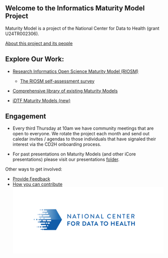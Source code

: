 
## Welcome to the Informatics Maturity Model Project

Maturity Model is a project of the National Center for Data to Health (grant U24TR002306).

[About this project and its people](pages/about.md)

## Explore Our Work:

* [Research Informatics Open Science Maturity Model (RIOSM)](pages/RIOSM.md)

    * [The RIOSM self-assessment survey](https://maturitymodel.rit.uw.edu)
    
* [Comprehensive library of existing Maturity Models](pages/ExModels.md)
* [iDTF Maturity Models (new)](pages/iDTFModels.md)



## Engagement 
* Every third Thursday at 10am we have community meetings that are open to everyone. We rotate the project each month and send out caledar invites / agendas to those individuals that have signaled their interest via the CD2H onboarding process.

* For past presentations on Maturity Models (and other iCore presentations) please visit our presentations [folder](https://drive.google.com/drive/u/1/folders/1Favda_FCXfIlRnY8Sz7OZxwDVIiN3DsS).
  
Other ways to get involved:
* [Provide Feedback](pages/provide_feedback.md)
* [How you can contribute](pages/Engage.md)
![](./images/CD2H_color_logo.png)
